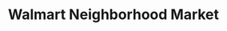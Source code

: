 ---
title: "Walmart Neighborhood Market"
url: /garland/walmart-neighborhood-market/
shop: Supermarkt
---